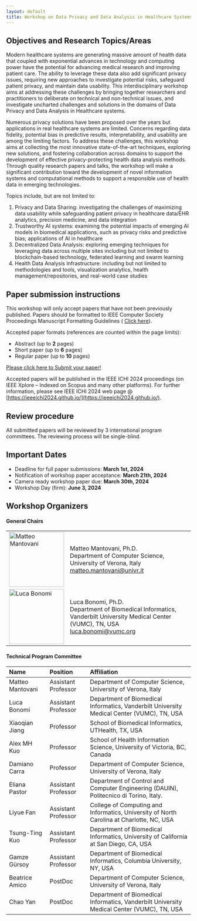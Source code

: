 ```yaml
---
layout: default
title: Workshop on Data Privacy and Data Analysis in Healthcare Systems
---
```



## Objectives and Research Topics/Areas

<div class="jt"> 

Modern healthcare systems are generating massive amount of health data that coupled with exponential advances in technology and computing power have the potential for advancing medical research and improving patient care.  The ability to leverage these data also add significant privacy issues, requiring new approaches to investigate potential risks, safeguard patient privacy, and maintain data usability. This interdisciplinary workshop aims at addressing these challenges by bringing together researchers and practitioners to deliberate on technical and non-technical issues, and investigate uncharted challenges and solutions in the domains of Data Privacy and Data Analysis in Healthcare systems.

Numerous privacy solutions have been proposed over the years but applications in real healthcare systems are limited.  Concerns regarding data fidelity, potential bias in predictive results, interpretability, and usability are among the limiting factors. To address these challenges, this workshop aims at collecting the most innovative state-of-the-art techniques, exploring new solutions, and fostering collaboration across domains to support the development of effective privacy-protecting health data analysis methods.  Through quality research papers and talks, the workshop will make a significant contribution toward the  development of novel information systems and computational methods to support a responsible use of health data in emerging technologies. 

Topics include, but are not limited to:

1. Privacy and Data Sharing: investigating the challenges of maximizing data usability while safeguarding patient privacy in healthcare data/EHR analytics, precision medicine, and data integration
2. Trustworthy AI systems: examining the potential impacts of emerging AI models in biomedical applications, such as privacy risks and predictive bias; applications of AI in healthcare
3. Decentralized Data Analysis: exploring emerging techniques for leveraging data across multiple sites including but not limited to blockchain-based technology, federated learning and swarm learning
4. Health Data Analysis Infrastructure: including but not limited to methodologies and tools, visualization analytics, health management/repositories, and real-world  case studies

</div>

## Paper submission instructions

This workshop will only accept papers that have not been previously published.
Papers should be formatted to IEEE Computer Society Proceedings Manuscript Formatting Guidelines ( [Click here](https://www.ieee.org/conferences/publishing/templates.html)).

Accepted paper formats (references are counted within the page limits):

* Abstract (up to **2** pages)
* Short paper (up to **6** pages)
* Regular paper (up to **10** pages)

[Please click here to Submit your paper!](https://easychair.org/conferences/?conf=ieeeichi2024)

Accepted papers will be published in the IEEE ICHI 2024 proceedings (on IEEE Xplore – Indexed on Scopus and many other platforms). For further information, please see IEEE ICHI 2024 web page @ [https://ieeeichi2024.github.io/](https://ieeeichi2024.github.io/).

## Review procedure

All submitted papers will be reviewed by 3 international program committees. 
The reviewing process will be single-blind.

## Important Dates

* Deadline for full paper submissions: **March 1st, 2024**
* Notification of workshop paper acceptance: **March 21th, 2024**
* Camera ready workshop paper due: **March 30th, 2024**
* Workshop Day (firm): **June 3, 2024**

## Workshop Organizers

#### General Chairs

<table class="tg">
<tbody>
  <tr>
    <td class="tg-0lax"><img src="https://www.di.univr.it/documenti//Persona/foto/foto765713.jpg" alt="Matteo Mantovani" width="150"></td>
    <td class="pad tg-0lax tg-cly1">Matteo Mantovani, Ph.D.<br>Department of Computer Science, University of Verona, Italy<br><a href="mailto:matteo.mantovani@univr.it">matteo.mantovani@univr.it</a> <br>  </td>
  </tr>
  <tr>
    <td class="tg-0lax toppp"><img src="https://www.vumc.org/dbmi/sites/default/files/people/headshots-LB-small.jpg" alt="Luca Bonomi" width="150"></td>
    <td class="pad tg-0lax tg-cly1">Luca Bonomi, Ph.D.<br>
Department of Biomedical Informatics, Vanderbilt University Medical Center (VUMC), TN, USA<br>
<a href="mailto:luca.bonomi@vumc.org">luca.bonomi@vumc.org</a></td>
  </tr>
</tbody>
</table>
  

#### Technical Program Committee

| Name              | Position              | Affiliation                                                                                |
|:------------------|:----------------------|:-------------------------------------------------------------------------------------------|
| Matteo Mantovani	| Assistant Professor	| Department of Computer Science, University of Verona, Italy                                |
| Luca Bonomi	    | Assistant Professor	| Department of Biomedical Informatics, Vanderbilt University Medical Center (VUMC), TN, USA |
| Xiaoqian Jiang	| Professor	            | School of Biomedical Informatics, UTHealth, TX, USA	                                     |
| Alex MH Kuo	    | Professor	            | School of Health Information Science, University of Victoria, BC, Canada                   |
| Damiano Carra	    | Professor	            | Department of Computer Science, University of Verona, Italy 	                             |
| Eliana Pastor	    | Assistant Professor	| Department of Control and Computer Engineering (DAUIN), Politecnico di Torino, Italy.	     |
| Liyue Fan	        | Assistant Professor	| College of Computing and Informatics, University of North Carolina at Charlotte, NC, USA	 |
| Tsung-Ting Kuo	| Assistant Professor	| Department of Biomedical Informatics, University of California at San Diego, CA, USA	     |
| Gamze Gürsoy	    | Assistant Professor	| Department of Biomedical Informatics, Columbia University, NY, USA	                     |
| Beatrice Amico	| PostDoc	            | Department of Computer Science, University of Verona, Italy	                             |
| Chao Yan	        | PostDoc	            | Department of Biomedical Informatics, Vanderbilt University Medical Center (VUMC), TN, USA |